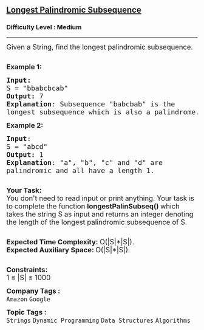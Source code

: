 <h2><a href="https://practice.geeksforgeeks.org/problems/longest-palindromic-subsequence-1612327878/1">Longest Palindromic Subsequence</a></h2><h3>Difficulty Level : Medium</h3><hr><div class="problems_problem_content__Xm_eO"><p><span style="font-size:18px">Given a String, find the longest palindromic subsequence.</span></p>

<p><br>
<span style="font-size:18px"><strong>Example 1:</strong></span></p>

<pre style="position: relative;"><span style="font-size:18px"><strong>Input:</strong>
S = "bbabcbcab</span><span style="font-size:18px">"
<strong>Output:</strong> 7
<strong>Explanation</strong>: Subsequence "babcbab" is the
longest subsequence which is also a palindrome.</span>
<div class="open_grepper_editor" title="Edit &amp; Save To Grepper"></div></pre>

<p><span style="font-size:18px"><strong>Example 2:</strong></span></p>

<pre style="position: relative;"><span style="font-size:18px"><strong>Input</strong>: 
S = "abcd"
<strong>Output:</strong> 1
<strong>Explanation</strong>: "a", "b", "c" and "d" are
palindromic and all have a length 1.</span>
<div class="open_grepper_editor" title="Edit &amp; Save To Grepper"></div></pre>

<p><br>
<span style="font-size:18px"><strong>Your Task:</strong><br>
You don't need to read input or print anything. Your task is to complete the function&nbsp;<strong>longestPalinSubseq()&nbsp;</strong>which takes the string S&nbsp;as input and returns an integer denoting the length of the longest palindromic subsequence of S.</span></p>

<p><br>
<span style="font-size:18px"><strong>Expected Time Complexity:&nbsp;</strong>O(|S|*|S|).<br>
<strong>Expected Auxiliary Space:&nbsp;</strong>O(|S|*|S|).</span></p>

<p><br>
<span style="font-size:18px"><strong>Constraints:</strong><br>
1 ≤ |S| ≤ 1000</span></p>
</div><p><span style=font-size:18px><strong>Company Tags : </strong><br><code>Amazon</code>&nbsp;<code>Google</code>&nbsp;<br><p><span style=font-size:18px><strong>Topic Tags : </strong><br><code>Strings</code>&nbsp;<code>Dynamic Programming</code>&nbsp;<code>Data Structures</code>&nbsp;<code>Algorithms</code>&nbsp;